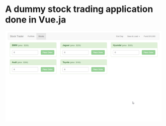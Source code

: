 # A dummy stock trading application done in Vue.ja

![alt text](https://github.com/ishahrier/VueSampleStockTrader/blob/master/screenshot.png 'screenshot')
